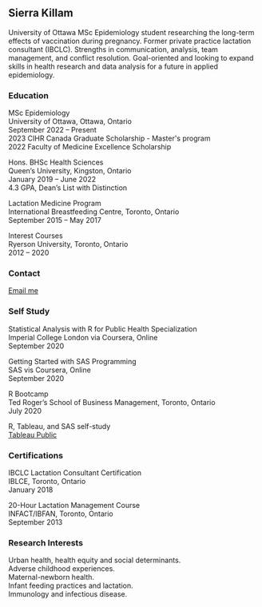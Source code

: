 ## Sierra Killam

University of Ottawa MSc Epidemiology student researching the long-term effects of vaccination during pregnancy. Former private practice lactation consultant (IBCLC). Strengths in communication, analysis, team management, and conflict resolution. Goal-oriented and looking to expand skills in health research and data analysis for a future in applied epidemiology. 

### Education

MSc Epidemiology
<br>University of Ottawa, Ottawa, Ontario
<br>September 2022 – Present
<br>2023 CIHR Canada Graduate Scholarship - Master's program
<br>2022 Faculty of Medicine Excellence Scholarship

Hons. BHSc Health Sciences
<br>Queen’s University, Kingston, Ontario
<br>January 2019 – June 2022
<br>4.3 GPA, Dean’s List with Distinction

Lactation Medicine Program
<br>International Breastfeeding Centre, Toronto, Ontario
<br>September 2015 – May 2017

Interest Courses
<br>Ryerson University, Toronto, Ontario
<br>2012 – 2020

### Contact
<a href="mailto:sierra.killam@uottawa.ca">Email me</a>

### Self Study

Statistical Analysis with R for Public Health Specialization
<br>Imperial College London via Coursera, Online
<br>September 2020

Getting Started with SAS Programming
<br>SAS vis Coursera, Online
<br>September 2020

R Bootcamp
<br>Ted Roger’s School of Business Management, Toronto, Ontario
<br>July 2020

R, Tableau, and SAS self-study
<br><a href="https://public.tableau.com/profile/sierra3163#!/?newProfile=&activeTab=0">Tableau Public</a>

### Certifications

IBCLC Lactation Consultant Certification
<br>IBLCE, Toronto, Ontario
<br>January 2018

20-Hour Lactation Management Course
<br>INFACT/IBFAN, Toronto, Ontario 
<br>September 2013

### Research Interests

Urban health, health equity and social determinants. 
<br>Adverse childhood experiences. 
<br>Maternal-newborn health. 
<br>Infant feeding practices and lactation. 
<br>Immunology and infectious disease. 
